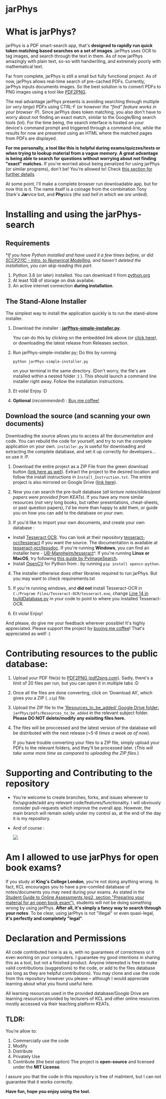 # **jarPhys**

# What is jarPhys?

jarPhys is a PDF smart-search app, that's **designed to rapidly run quick token matching based searches on a set of images**.
jarPhys uses OCR to tag images, and search through the text in them. As of now jarPhys amazingly with plain text, so-so with handwriting, and extremely poorly with mathematical text.

Far from complete, jarPhys is still a small but fully functional project. As of now, jarPhys allows real-time search of pre-cached PDFs.
Currently, jarPhys inputs documents images. So the best solution is to convert PDFs to PNG images using a tool like [PDF2PNG](https://pdf2png.com/ "Allows you to upload `PDF` files and convert each page into a `PNG` file").

The real advantage jarPhys presents is avoiding searching through multiple (*or very large*) PDFs using CTRL-F (*or however the "find" feature works in your browser* :P).
Since jarPhys does token matching, you also don't have to worry about not finding an exact match, similar to the Google/Bing search tools (lol).
For the time being, the search interface is hosted on your device's command prompt and triggered through a command-line, while the results for now are presented using an HTML where the matched pages from PDFs are displayed.

**For me personally, a tool like this is helpful during exams/quizzes/tests or when trying to lookup material from a vague memory.
A great advantage is being able to search for questions without worrying about not finding "exact" matches.**
If you're worried about being penalized for using jarPhys (or similar programs), don't be! You're allowed to! Check [this section for further details](https://github.com/Magnus167/jarPhys/blob/main/README.md#am-i-allowed-to-use-jarphys-for-open-book-exams).

At some point, I'll make a complete browser run downloadable app, but for now this is it.
The name itself is a coinage from the combination Tony Stark's **Jar**vice bot, and **Phy**sics (*the sad hell in which we are united*).

# **Installing and using the jarPhys-search**
## Requirements
**If you have Python installed and have used it a few times before, or did [5CCP211C - Intro. to Numerical Modelling](https://keats.kcl.ac.uk/enrol/index.php?id=77693), and haven't deleted the installation, you can skip reading this part.*
1. Python 3.8 (or later) installed. You can download it from [python.org](https://www.python.org/downloads/)
2. At least 1GB of storage on disk availabe.
3. An active internet connection **during installation**.
## The Stand-Alone Installer

The simplest way to install the application quickly is to run the stand-alone installer.

1. Download the installer : [**jarPhys-simple-installer.py**](https://github.com/Magnus167/jarPhys/releases/download/r1/jarPhys-simple-installer.py).


   You can do this by clicking on the embedded link above (or [click here](https://www.github.com/Magnus167/jarPhys/releases/download/jarPhys-simple-installer/jarPhys-simple-installer.py)), or downloading the latest release from Releases section.

2. Run jarPhys-simple-installer.py; Do this by running 

   `python jarPhys-simple-installer.py` 
      
   on your terminal in the same directory. (Don't worry, the file's are installed within a nested folder :) ). 
This should launch a command line installer right away. Follow the installation instructions.
3. Et voila! Enjoy :D
4. **Optional** (*recommended*) : [Buy me coffee!](https://www.buymeacoffee.com/pt420)

## Download the source (and scanning your own documents)

Downloading the source allows you to access all the documentation and code. You can rebuild the code for yourself, and try to run the complete application on your own. 
`installer.py` is useful for downloading and extracting the complete database, and set it up correctly for developers... so use it :P.

1. Download the entire project as a ZIP File from the green download button ([link here as well](https://codeload.github.com/Magnus167/jarPhys/zip/refs/heads/main)).
   Extract the project to the desired location and follow the install instructions in `Install_Instruction.txt`. The entire project is also mirrored on Google Drive ([link here](https://drive.google.com/drive/folders/18VgVaxoDj531Imugoc_VvvTUzCvTQdZ9?usp=sharing)).

2. Now you can search the pre-built database (*all lecture notes/slides/past papers were provided from KEATs*).
   If you have any more similar resources (not very long books, but rather presentations, cheat-sheets, or past question papers), I'd be more than happy to add them, or guide you on how you can add to the database on your own. 


3. If you'd like to import your own documents, and create your own database :
- Install [Tesseract OCR](https://github.com/tesseract-ocr/tesseract). You can look at their repository [tesseract-ocr/tesseract](https://github.com/tesseract-ocr/tesseract) if you want the source. The documentation is available at [tesseract-ocr/tessdoc](https://github.com/tesseract-ocr/tessdoc#binaries).  If you're running **Windows**, you can find an installer here - [UB-Mannheim/tesseract](https://github.com/UB-Mannheim/tesseract/wiki)^.   If you're running **Linux or MacOS**, try following [this guide by PyImageSearch](https://www.pyimagesearch.com/2017/07/03/installing-tesseract-for-ocr/).
- Install [OpenCV](https://opencv.org/) for Python from : by running 
   `pip install opencv-python`. 

4. The installer otherwise does other libraries required to run jarPhys. But you may want to check requirements.txt

5. If you're running windows, and **did not** install Tesseract-OCR in `C:/Program Files/Tesseract-OCR/tesseract.exe`, change [Line 14 in buildDatabase.py](https://github.com/Magnus167/jarPhys/blob/7ec38704636981e4b06f9101c236cfe63631914c/buildDatabase.py#L14) in your code to point to where you installed Tesseract-OCR. 
  
6. Et viola! Enjoy! 

And please, do give me your feedback wherever possible! It's highly appreciated.
Please support the project by [buying me coffee](https://www.buymeacoffee.com/pt420)! That's appreciated as well! :)


# **Contributing resources to the public database**:
1. Upload your PDF file(s) to [PDF2PNG (pdf2png.com)](https://pdf2png.com/). Sadly, there's a limit of 20 files per run, but you can open it in multiple tabs :D
2. Once all the files are done converting, click on 'Download All', which gives you a ZIP (`.zip`) file.
3. Upload the ZIP file to the ['Resources_to_be_added' Google Drive folder:](https://drive.google.com/drive/folders/1VlwK030HcLgWpZKgSjWAITGdqkWpZmyY?usp=sharing) `jarPhys/pdfs/Resources_to_be_added` in the relevant subject folder. **Please DO NOT delete/modify any exisiting files here.**
4. The files will be proccessed and the latest version of the database will be distributed with the next release (*~5-6 times a week as of now*).

   If you have trouble converting your files to a ZIP file, simply upload your PDFs to the relevant folders, and they'll be processed later. (*This will take some more time as compared to uploading the ZIP files.*)  


# **Supporting and Contributing to the repository**
- You're welcome to create branches, forks, and issues wherever to fix/upgrade/add any relevant code/features/functionality. I will obviously consider pull-requests which improve the overall app. However, the main branch will remain solely under my control as, at the end of the day it is my repository.
- And of course :

  <a href="https://www.buymeacoffee.com/pt420"><img src="https://img.buymeacoffee.com/button-api/?text=Buy me a coffee&emoji=&slug=pt420&button_colour=BD5FFF&font_colour=ffffff&font_family=Lato&outline_colour=000000&coffee_colour=FFDD00"></a>  


# Am I **allowed** to use jarPhys for open book exams?
If you study at **King's College London**, you're not doing anything wrong. In fact, KCL encourages you to have a pre-comiled database of notes/documents you may need during your exams. As stated in the [Student Guide to Online Assessments (pg2, section "Preparing your material for an open book exam")](https://www.kcl.ac.uk/teachlearntech/assets/students-online-exams-guide.pdf), students will not be doing something wrong by using jarPhys. **After all, it's simply a fancy way to search through your notes**. To be clear, using jarPhys is not "illegal" or even quasi-legal, **it's perfectly and completely "legal"**. 


# **Declaration and Permissions**

All code contributed here is as is, with no guarantees of correctness or it even working on your computers. I guarantee my good intentions in sharing this as a tool, but not a finished product. Anyone interested is free to make valid contributions (suggestions) to the code, or add to the files database (as long as they are helpful contributions). You may clone and use the code from this repository however you please – although I would appreciate learning about what you found useful here.

All learning resources used in the provided database/Google Drive are learning resources provided by lecturers of KCL and other online resources mostly accessed via their teaching platform KEATs.

## **TLDR**:

You’re allow to:

1. Commercially use the code
2. Modify
3. Distribute
4. Privately Use
5. Contribute (the best option)
   The project is **open-source** and  licensed under the **MIT License**.

I assure you that the code in this repository is free of malintent, but I can not guarantee that it works correctly.  

**Have fun, hope you enjoy using the tool.** 
